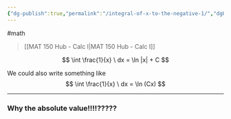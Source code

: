 ```yaml
---
{"dg-publish":true,"permalink":"/integral-of-x-to-the-negative-1/","dgHomeLink":true,"dgPassFrontmatter":false}
---
```


#math 
> [[MAT 150 Hub - Calc I|MAT 150 Hub - Calc I]]

$$
\int \frac{1}{x} \ dx = \ln |x| + C
$$

We could also write something like
$$
\int \frac{1}{x} \ dx = \ln (Cx)
$$

---
### Why the absolute value!!!!?????
<style>
.container {font-family: sans-serif; text-align: center;}
.button-wrapper button {z-index: 1;height: 40px; width: 100px; margin: 10px;padding: 5px;}
.excalidraw .App-menu_top .buttonList { display: flex;}
.excalidraw-wrapper { height: 800px; margin: 50px; position: relative;}
:root[dir="ltr"] .excalidraw .layer-ui__wrapper .zen-mode-transition.App-menu_bottom--transition-left {transform: none;}
</style><script src="https://unpkg.com/react@17/umd/react.production.min.js"></script><script src="https://unpkg.com/react-dom@17/umd/react-dom.production.min.js"></script><script type="text/javascript" src="https://unpkg.com/@excalidraw/excalidraw@0.12.0/dist/excalidraw.production.min.js"></script><div id="Integral_of_x_to_the_negative_1_2022-10-24_1119.14.excalidraw.md1"></div><script>(function(){const InitialData={"type":"excalidraw","version":2,"source":"https://excalidraw.com","elements":[{"id":"dOAic5cEj7fPqqU-Dx_9Q","type":"arrow","x":-486.3999938964844,"y":-19.04376983642578,"width":517.6000061035156,"height":0,"angle":0,"strokeColor":"#000000","backgroundColor":"transparent","fillStyle":"hachure","strokeWidth":1,"strokeStyle":"solid","roughness":1,"opacity":100,"groupIds":[],"strokeSharpness":"round","seed":1828077691,"version":139,"versionNonce":886925979,"isDeleted":false,"boundElements":null,"updated":1666635690851,"link":null,"locked":false,"points":[[0,0],[517.6000061035156,0]],"lastCommittedPoint":null,"startBinding":null,"endBinding":null,"startArrowhead":null,"endArrowhead":"arrow"},{"id":"QFD7eyiyNFlNLe8ttT_SV","type":"arrow","x":-253.6000366210937,"y":128.95624542236328,"width":2.842170943040401e-14,"height":402.4000244140625,"angle":0,"strokeColor":"#000000","backgroundColor":"transparent","fillStyle":"hachure","strokeWidth":1,"strokeStyle":"solid","roughness":1,"opacity":100,"groupIds":[],"strokeSharpness":"round","seed":1060374965,"version":280,"versionNonce":569925781,"isDeleted":false,"boundElements":null,"updated":1666635690851,"link":null,"locked":false,"points":[[0,0],[2.842170943040401e-14,-402.4000244140625]],"lastCommittedPoint":null,"startBinding":null,"endBinding":null,"startArrowhead":null,"endArrowhead":"arrow"},{"id":"uozf_IzHnq7-FgcYAP3W7","type":"line","x":-240.7999877929687,"y":-265.4437942504883,"width":261.60003662109375,"height":228.80001831054688,"angle":0,"strokeColor":"#000000","backgroundColor":"transparent","fillStyle":"hachure","strokeWidth":1,"strokeStyle":"solid","roughness":1,"opacity":100,"groupIds":[],"strokeSharpness":"round","seed":173472635,"version":349,"versionNonce":1621843771,"isDeleted":false,"boundElements":null,"updated":1666635690851,"link":null,"locked":false,"points":[[0,0],[24,114.39999389648438],[102.4000244140625,209.60000610351562],[261.60003662109375,228.80001831054688]],"lastCommittedPoint":[261.60003662109375,228.80001831054688],"startBinding":null,"endBinding":null,"startArrowhead":null,"endArrowhead":null},{"type":"line","version":545,"versionNonce":1504282101,"isDeleted":false,"id":"mNkaQuh3W9Vpb3zWA7Fdc","fillStyle":"hachure","strokeWidth":1,"strokeStyle":"solid","roughness":1,"opacity":100,"angle":3.141592653589793,"x":-518.2000427246094,"y":-14.243766784667969,"strokeColor":"#000000","backgroundColor":"transparent","width":261.60003662109375,"height":228.80001831054688,"seed":1275133717,"groupIds":[],"strokeSharpness":"round","boundElements":[],"updated":1666635690851,"link":null,"locked":false,"startBinding":null,"endBinding":null,"lastCommittedPoint":null,"startArrowhead":null,"endArrowhead":null,"points":[[0,0],[24,114.39999389648438],[102.4000244140625,209.60000610351562],[261.60003662109375,228.80001831054688]]},{"id":"RGYsH78q","type":"image","x":-385.7000122070312,"y":-208.58751678466797,"width":51,"height":37,"angle":0,"strokeColor":"#000000","backgroundColor":"transparent","fillStyle":"hachure","strokeWidth":1,"strokeStyle":"solid","roughness":1,"opacity":100,"strokeSharpness":"sharp","seed":85535,"version":189,"versionNonce":336707547,"updated":1666635690851,"isDeleted":false,"groupIds":[],"boundElements":[],"link":null,"locked":false,"fileId":"daa179e4b757bbca96fc326fb78a5b5991f2145a","scale":[1,1]},{"type":"arrow","version":185,"versionNonce":1053753173,"isDeleted":false,"id":"o77PB0eztzg7gW8Lh4ie-","fillStyle":"hachure","strokeWidth":1,"strokeStyle":"solid","roughness":1,"opacity":100,"angle":0,"x":132.85008239746094,"y":-14.343742370605469,"strokeColor":"#000000","backgroundColor":"transparent","width":517.6000061035156,"height":0,"seed":2032782197,"groupIds":[],"strokeSharpness":"round","boundElements":[],"updated":1666635690851,"link":null,"locked":false,"startBinding":null,"endBinding":null,"lastCommittedPoint":null,"startArrowhead":null,"endArrowhead":"arrow","points":[[0,0],[517.6000061035156,0]]},{"type":"arrow","version":326,"versionNonce":421727355,"isDeleted":false,"id":"_x5QMdXuUjOUUL9UZeLiR","fillStyle":"hachure","strokeWidth":1,"strokeStyle":"solid","roughness":1,"opacity":100,"angle":0,"x":365.6500396728516,"y":133.6562728881836,"strokeColor":"#000000","backgroundColor":"transparent","width":2.842170943040401e-14,"height":402.4000244140625,"seed":1606586971,"groupIds":[],"strokeSharpness":"round","boundElements":[],"updated":1666635690852,"link":null,"locked":false,"startBinding":null,"endBinding":null,"lastCommittedPoint":null,"startArrowhead":null,"endArrowhead":"arrow","points":[[0,0],[2.842170943040401e-14,-402.4000244140625]]},{"id":"l50XntD1","type":"image","x":180,"y":-219.88748931884766,"width":28,"height":13,"angle":0,"strokeColor":"#000000","backgroundColor":"transparent","fillStyle":"hachure","strokeWidth":1,"strokeStyle":"solid","roughness":1,"opacity":100,"strokeSharpness":"sharp","seed":38515,"version":36,"versionNonce":1203653813,"updated":1666635690852,"isDeleted":false,"groupIds":[],"boundElements":[],"link":null,"locked":false,"fileId":"91e3c884e94fed05fbc596ba1c339d488e422e5c","scale":[1,1]},{"id":"tXrlNBS4xaox4wHWj_PPj","type":"line","x":374.20001220703125,"y":144.05626678466797,"width":237.60003662109375,"height":320.0000305175781,"angle":0,"strokeColor":"#000000","backgroundColor":"transparent","fillStyle":"hachure","strokeWidth":1,"strokeStyle":"solid","roughness":1,"opacity":100,"groupIds":[],"strokeSharpness":"round","seed":2055204699,"version":307,"versionNonce":1403110683,"isDeleted":false,"boundElements":null,"updated":1666635690852,"link":null,"locked":false,"points":[[0,0],[21.5999755859375,-160.00003051757812],[100.79998779296875,-268.0000305175781],[237.60003662109375,-320.0000305175781]],"lastCommittedPoint":[269.60003662109375,-302.4000244140625],"startBinding":null,"endBinding":null,"startArrowhead":null,"endArrowhead":null},{"type":"line","version":482,"versionNonce":69004821,"isDeleted":false,"id":"L2WGY8AEPtJh5jZP4UOiN","fillStyle":"hachure","strokeWidth":1,"strokeStyle":"dotted","roughness":1,"opacity":100,"angle":0,"x":353.73289106849586,"y":149.65625762939453,"strokeColor":"#000000","backgroundColor":"transparent","width":206.9393952448111,"height":320.0000305175781,"seed":270374971,"groupIds":[],"strokeSharpness":"round","boundElements":[],"updated":1666635690852,"link":null,"locked":false,"startBinding":null,"endBinding":null,"lastCommittedPoint":null,"startArrowhead":null,"endArrowhead":null,"points":[[0,0],[-18.812648131804877,-160.00003051757812],[-87.79244654674191,-268.0000305175781],[-206.9393952448111,-320.0000305175781]]},{"id":"-vl_NkCrzI86Sg3S3B_p2","type":"line","x":-239.39999389648438,"y":-195.94376373291016,"width":0,"height":163.20001220703125,"angle":0,"strokeColor":"#000000","backgroundColor":"transparent","fillStyle":"hachure","strokeWidth":1,"strokeStyle":"dotted","roughness":1,"opacity":100,"groupIds":[],"strokeSharpness":"round","seed":755428533,"version":99,"versionNonce":184576443,"isDeleted":false,"boundElements":null,"updated":1666635690852,"link":null,"locked":false,"points":[[0,0],[0,163.20001220703125]],"lastCommittedPoint":null,"startBinding":null,"endBinding":null,"startArrowhead":null,"endArrowhead":null},{"type":"line","version":195,"versionNonce":614152021,"isDeleted":false,"id":"rT9Dh8RppmIZrFJmdQZ7a","fillStyle":"hachure","strokeWidth":1,"strokeStyle":"dotted","roughness":1,"opacity":100,"angle":0,"x":-221.39999389648438,"y":-155.1437759399414,"strokeColor":"#000000","backgroundColor":"transparent","width":0,"height":128,"seed":294760469,"groupIds":[],"strokeSharpness":"round","boundElements":[],"updated":1666635725463,"link":null,"locked":false,"startBinding":null,"endBinding":null,"lastCommittedPoint":null,"startArrowhead":null,"endArrowhead":null,"points":[[0,0],[0,128]]},{"type":"line","version":189,"versionNonce":936912955,"isDeleted":false,"id":"jP6I9J9YIT-Tx-cKCYten","fillStyle":"hachure","strokeWidth":1,"strokeStyle":"dotted","roughness":1,"opacity":100,"angle":0,"x":-189,"y":-98.34375762939453,"strokeColor":"#000000","backgroundColor":"transparent","width":0,"height":80,"seed":575682395,"groupIds":[],"strokeSharpness":"round","boundElements":[],"updated":1666635718893,"link":null,"locked":false,"startBinding":null,"endBinding":null,"lastCommittedPoint":null,"startArrowhead":null,"endArrowhead":null,"points":[[0,0],[0,80]]},{"type":"line","version":171,"versionNonce":1726618517,"isDeleted":false,"id":"8M0nurxvfhckuUbZfwvPI","fillStyle":"hachure","strokeWidth":1,"strokeStyle":"dotted","roughness":1,"opacity":100,"angle":0,"x":-163,"y":-71.1437759399414,"strokeColor":"#000000","backgroundColor":"transparent","width":0,"height":48.800018310546875,"seed":1459646651,"groupIds":[],"strokeSharpness":"round","boundElements":[],"updated":1666635715412,"link":null,"locked":false,"startBinding":null,"endBinding":null,"lastCommittedPoint":null,"startArrowhead":null,"endArrowhead":null,"points":[[0,0],[0,48.800018310546875]]},{"type":"line","version":284,"versionNonce":485841019,"isDeleted":false,"id":"6jo08jmEEaJhrfEuRI8Cr","fillStyle":"hachure","strokeWidth":1,"strokeStyle":"dotted","roughness":1,"opacity":100,"angle":0,"x":-133,"y":-52.74375152587891,"strokeColor":"#000000","backgroundColor":"transparent","width":0,"height":37.59997558593751,"seed":1812483189,"groupIds":[],"strokeSharpness":"round","boundElements":[],"updated":1666635711152,"link":null,"locked":false,"startBinding":null,"endBinding":null,"lastCommittedPoint":null,"startArrowhead":null,"endArrowhead":null,"points":[[0,0],[0,37.59997558593751]]},{"type":"line","version":289,"versionNonce":1865999637,"isDeleted":false,"id":"tSWARxHRYsfb-ppNurorB","fillStyle":"hachure","strokeWidth":1,"strokeStyle":"dotted","roughness":1,"opacity":100,"angle":0,"x":-97,"y":-44.743751525878906,"strokeColor":"#000000","backgroundColor":"transparent","width":0,"height":25.5999755859375,"seed":1892196699,"groupIds":[],"strokeSharpness":"round","boundElements":[],"updated":1666635704942,"link":null,"locked":false,"startBinding":null,"endBinding":null,"lastCommittedPoint":null,"startArrowhead":null,"endArrowhead":null,"points":[[0,0],[0,25.5999755859375]]},{"type":"line","version":280,"versionNonce":1666746037,"isDeleted":false,"id":"Nk-8SH-qGUeCPrnt6zu_O","fillStyle":"hachure","strokeWidth":1,"strokeStyle":"dotted","roughness":1,"opacity":100,"angle":0,"x":-65.00000000000001,"y":-40.743751525878906,"strokeColor":"#000000","backgroundColor":"transparent","width":0,"height":21.5999755859375,"seed":1452340693,"groupIds":[],"strokeSharpness":"round","boundElements":[],"updated":1666635700376,"link":null,"locked":false,"startBinding":null,"endBinding":null,"lastCommittedPoint":null,"startArrowhead":null,"endArrowhead":null,"points":[[0,0],[0,21.5999755859375]]},{"type":"line","version":283,"versionNonce":147458555,"isDeleted":false,"id":"RFnr7XMtfAx47quUMViKh","fillStyle":"hachure","strokeWidth":1,"strokeStyle":"dotted","roughness":1,"opacity":100,"angle":0,"x":-44,"y":-37.54376983642578,"strokeColor":"#000000","backgroundColor":"transparent","width":0,"height":24,"seed":1333902843,"groupIds":[],"strokeSharpness":"round","boundElements":[],"updated":1666635695715,"link":null,"locked":false,"startBinding":null,"endBinding":null,"lastCommittedPoint":null,"startArrowhead":null,"endArrowhead":null,"points":[[0,0],[0,24]]},{"type":"line","version":408,"versionNonce":2099559803,"isDeleted":false,"id":"oF3Et5Sxk4fS6Yhl2yrg0","fillStyle":"hachure","strokeWidth":1,"strokeStyle":"dotted","roughness":1,"opacity":100,"angle":3.141592653589793,"x":-262.75798194977074,"y":-3.8364528417645474,"strokeColor":"#000000","backgroundColor":"transparent","width":0,"height":163.20001220703125,"seed":2050909397,"groupIds":[],"strokeSharpness":"round","boundElements":[],"updated":1666635740641,"link":null,"locked":false,"startBinding":null,"endBinding":null,"lastCommittedPoint":null,"startArrowhead":null,"endArrowhead":null,"points":[[0,0],[0,163.20001220703125]]},{"type":"line","version":506,"versionNonce":1655450549,"isDeleted":false,"id":"iQzUo4E8fo-gXgRAwnL_x","fillStyle":"hachure","strokeWidth":1,"strokeStyle":"dotted","roughness":1,"opacity":100,"angle":3.141592653589793,"x":-278.0619735418669,"y":-10.280548228328506,"strokeColor":"#000000","backgroundColor":"transparent","width":0,"height":128,"seed":451329787,"groupIds":[],"strokeSharpness":"round","boundElements":[],"updated":1666635740641,"link":null,"locked":false,"startBinding":null,"endBinding":null,"lastCommittedPoint":null,"startArrowhead":null,"endArrowhead":null,"points":[[0,0],[0,128]]},{"type":"line","version":450,"versionNonce":239425051,"isDeleted":false,"id":"6-NnXqh1aetfKiYhg-Mf0","fillStyle":"hachure","strokeWidth":1,"strokeStyle":"dotted","roughness":1,"opacity":100,"angle":3.141592653589793,"x":-311.30647806599836,"y":-18.387462615969007,"strokeColor":"#000000","backgroundColor":"transparent","width":0,"height":80,"seed":2066022965,"groupIds":[],"strokeSharpness":"round","boundElements":[],"updated":1666635740641,"link":null,"locked":false,"startBinding":null,"endBinding":null,"lastCommittedPoint":null,"startArrowhead":null,"endArrowhead":null,"points":[[0,0],[0,80]]},{"type":"line","version":347,"versionNonce":1677126933,"isDeleted":false,"id":"5gfH8Z42G6qNNR9Tj3TqX","fillStyle":"hachure","strokeWidth":1,"strokeStyle":"dotted","roughness":1,"opacity":100,"angle":3.141592653589793,"x":-336.6133741430946,"y":-13.568000139296522,"strokeColor":"#000000","backgroundColor":"transparent","width":0,"height":48.800018310546875,"seed":2001414043,"groupIds":[],"strokeSharpness":"round","boundElements":[],"updated":1666635740641,"link":null,"locked":false,"startBinding":null,"endBinding":null,"lastCommittedPoint":null,"startArrowhead":null,"endArrowhead":null,"points":[[0,0],[0,48.800018310546875]]},{"type":"line","version":603,"versionNonce":755620539,"isDeleted":false,"id":"lO1iG3mX1a-fETl3DDJFp","fillStyle":"hachure","strokeWidth":1,"strokeStyle":"dotted","roughness":1,"opacity":100,"angle":3.141592653589793,"x":-365.649299808651,"y":-23.694770455359212,"strokeColor":"#000000","backgroundColor":"transparent","width":0,"height":37.59997558593751,"seed":1410397077,"groupIds":[],"strokeSharpness":"round","boundElements":[],"updated":1666635740641,"link":null,"locked":false,"startBinding":null,"endBinding":null,"lastCommittedPoint":null,"startArrowhead":null,"endArrowhead":null,"points":[[0,0],[0,37.59997558593751]]},{"type":"line","version":608,"versionNonce":1696760437,"isDeleted":false,"id":"GRNeFhGkNpOMCfnDMeJb4","fillStyle":"hachure","strokeWidth":1,"strokeStyle":"dotted","roughness":1,"opacity":100,"angle":3.141592653589793,"x":-404.7971747804305,"y":-17.908565606175266,"strokeColor":"#000000","backgroundColor":"transparent","width":0,"height":25.5999755859375,"seed":1750694971,"groupIds":[],"strokeSharpness":"round","boundElements":[],"updated":1666635740641,"link":null,"locked":false,"startBinding":null,"endBinding":null,"lastCommittedPoint":null,"startArrowhead":null,"endArrowhead":null,"points":[[0,0],[0,25.5999755859375]]},{"type":"line","version":472,"versionNonce":1444203355,"isDeleted":false,"id":"BAUGDBwAcowZZjufDRoWw","fillStyle":"hachure","strokeWidth":1,"strokeStyle":"dotted","roughness":1,"opacity":100,"angle":3.141592653589793,"x":-434.9381024299661,"y":-18.414290666579,"strokeColor":"#000000","backgroundColor":"transparent","width":0,"height":21.5999755859375,"seed":20429045,"groupIds":[],"strokeSharpness":"round","boundElements":[],"updated":1666635740641,"link":null,"locked":false,"startBinding":null,"endBinding":null,"lastCommittedPoint":null,"startArrowhead":null,"endArrowhead":null,"points":[[0,0],[0,21.5999755859375]]},{"type":"line","version":515,"versionNonce":1525967829,"isDeleted":false,"id":"A3DkE71Ig-NmnqgP1aRnh","fillStyle":"hachure","strokeWidth":1,"strokeStyle":"dotted","roughness":1,"opacity":100,"angle":3.141592653589793,"x":-456.4402205042561,"y":-23.068687500057017,"strokeColor":"#000000","backgroundColor":"transparent","width":0,"height":24,"seed":435436763,"groupIds":[],"strokeSharpness":"round","boundElements":[],"updated":1666635740641,"link":null,"locked":false,"startBinding":null,"endBinding":null,"lastCommittedPoint":null,"startArrowhead":null,"endArrowhead":null,"points":[[0,0],[0,24]]}],"appState":{"theme":"light","viewBackgroundColor":"#ffffff","currentItemStrokeColor":"#000000","currentItemBackgroundColor":"transparent","currentItemFillStyle":"hachure","currentItemStrokeWidth":1,"currentItemStrokeStyle":"dotted","currentItemRoughness":1,"currentItemOpacity":100,"currentItemFontFamily":1,"currentItemFontSize":20,"currentItemTextAlign":"left","currentItemStrokeSharpness":"sharp","currentItemStartArrowhead":null,"currentItemEndArrowhead":"arrow","currentItemLinearStrokeSharpness":"round","gridSize":null,"colorPalette":{}},"files":{}};InitialData.scrollToContent=true;App=()=>{const e=React.useRef(null),t=React.useRef(null),[n,i]=React.useState({width:void 0,height:void 0});return React.useEffect(()=>{i({width:t.current.getBoundingClientRect().width,height:t.current.getBoundingClientRect().height});const e=()=>{i({width:t.current.getBoundingClientRect().width,height:t.current.getBoundingClientRect().height})};return window.addEventListener("resize",e),()=>window.removeEventListener("resize",e)},[t]),React.createElement(React.Fragment,null,React.createElement("div",{className:"excalidraw-wrapper",ref:t},React.createElement(ExcalidrawLib.Excalidraw,{ref:e,width:n.width,height:n.height,initialData:InitialData,viewModeEnabled:!0,zenModeEnabled:!0,gridModeEnabled:!1})))},excalidrawWrapper=document.getElementById("Integral_of_x_to_the_negative_1_2022-10-24_1119.14.excalidraw.md1");ReactDOM.render(React.createElement(App),excalidrawWrapper);})();</script>